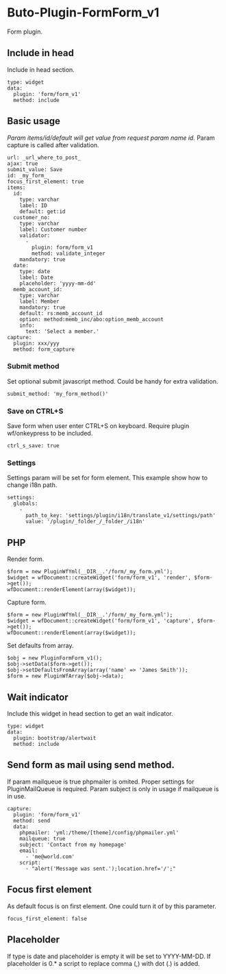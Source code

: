 # Buto-Plugin-FormForm_v1
Form plugin.

## Include in head

Include in head section.

```
type: widget
data:
  plugin: 'form/form_v1'
  method: include               
```

## Basic usage

*Param items/id/default will get value from request param name id.* 
Param capture is called after validation.

```
url: _url_where_to_post_
ajax: true
submit_value: Save
id: _my_form_
focus_first_element: true
items:
  id:
    type: varchar
    label: ID
    default: get:id
  customer_no:
    type: varchar
    label: Customer number
    validator:
      -
        plugin: form/form_v1
        method: validate_integer
    mandatory: true
  date:
    type: date
    label: Date
    placeholder: 'yyyy-mm-dd'
  memb_account_id:
    type: varchar
    label: Member
    mandatory: true
    default: rs:memb_account_id
    option: method:memb_inc/abo:option_memb_account
    info:
      text: 'Select a member.'
capture:
  plugin: xxx/yyy
  method: form_capture
```





### Submit method
Set optional submit javascript method. Could be handy for extra validation.
```
submit_method: 'my_form_method()'
```

### Save on CTRL+S
Save form when user enter CTRL+S on keyboard. Require plugin wf/onkeypress to be included.
```
ctrl_s_save: true
```

### Settings
Settings param will be set for form element. This example show how to change i18n path.
```
settings:
  globals:
    -
      path_to_key: 'settings/plugin/i18n/translate_v1/settings/path'
      value: '/plugin/_folder_/_folder_/i18n'
```


## PHP

Render form.

```
$form = new PluginWfYml(__DIR__.'/form/_my_form.yml');
$widget = wfDocument::createWidget('form/form_v1', 'render', $form->get());
wfDocument::renderElement(array($widget));
```

Capture form.

```
$form = new PluginWfYml(__DIR__.'/form/_my_form.yml');
$widget = wfDocument::createWidget('form/form_v1', 'capture', $form->get());
wfDocument::renderElement(array($widget));
```


Set defaults from array.

```
$obj = new PluginFormForm_v1();
$obj->setData($form->get());
$obj->setDefaultsFromArray(array('name' => 'James Smith'));
$form = new PluginWfArray($obj->data);
```

## Wait indicator

Include this widget in head section to get an wait indicator.

```
type: widget
data:
  plugin: bootstrap/alertwait
  method: include            
```

## Send form as mail using send method.
If param mailqueue is true phpmailer is omited. Proper settings for PluginMailQueue is required.
Param subject is only in usage if mailqueue is in use.
```
capture:
  plugin: 'form/form_v1'
  method: send
  data:
    phpmailer: 'yml:/theme/[theme]/config/phpmailer.yml'
    mailqueue: true
    subject: 'Contact from my homepage'
    email:
      - 'me@world.com'
    script:
      - "alert('Message was sent.');location.href='/';"  
```

## Focus first element
As default focus is on first element. One could turn it of by this parameter.

```
focus_first_element: false
```

## Placeholder

If type is date and placeholder is empty it will be set to YYYY-MM-DD.
If placeholder is 0.* a script to replace comma (,) with dot (.) is added.